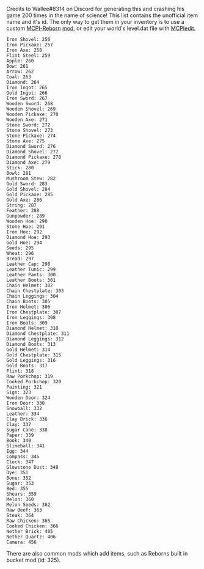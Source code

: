 Credits to Wallee#8314 on Discord for generating this and crashing his
game 200 times in the name of science! This list contains the unofficial
item name and it's id. The only way to get them in your inventory is to
use a custom [MCPI-Reborn](MCPI-Reborn "wikilink")
[mod](https://github.com/Bigjango13/MCPI-Mods/tree/master/extended-creative-inventory),
or edit your world's level.dat file with
[MCPIedit.](MCPIedit "wikilink")

``` text
Iron Shovel: 256
Iron Pickaxe: 257
Iron Axe: 258
Flint Steel: 259
Apple: 260
Bow: 261
Arrow: 262
Coal: 263
Diamond: 264
Iron Ingot: 265
Gold Ingot: 266
Iron Sword: 267
Wooden Sword: 268
Wooden Shovel: 269
Wooden Pickaxe: 270
Wooden Axe: 271
Stone Sword: 272
Stone Shovel: 273
Stone Pickaxe: 274
Stone Axe: 275
Diamond Sword: 276
Diamond Shovel: 277
Diamond Pickaxe: 278
Diamond Axe: 279
Stick: 280
Bowl: 281
Mushroom Stew: 282
Gold Sword: 283
Gold Shovel: 284
Gold Pickaxe: 285
Gold Axe: 286
String: 287
Feather: 288
Gunpowder: 289
Wooden Hoe: 290
Stone Hoe: 291
Iron Hoe: 292
Diamond Hoe: 293
Gold Hoe: 294
Seeds: 295
Wheat: 296
Bread: 297
Leather Cap: 298
Leather Tunic: 299
Leather Pants: 300
Leather Boots: 301
Chain Helmet: 302
Chain Chestplate: 303
Chain Leggings: 304
Chain Boots: 305
Iron Helmet: 306
Iron Chestplate: 307
Iron Leggings: 308
Iron Boots: 309
Diamond Helmet: 310
Diamond Chestplate: 311
Diamond Leggings: 312
Diamond Boots: 313
Gold Helmet: 314
Gold Chestplate: 315
Gold Leggings: 316
Gold Boots: 317
Flint: 318
Raw Porkchop: 319
Cooked Porkchop: 320
Painting: 321
Sign: 323
Wooden Door: 324
Iron Door: 330
Snowball: 332
Leather: 334
Clay Brick: 336
Clay: 337
Sugar Cane: 338
Paper: 339
Book: 340
Slimeball: 341
Egg: 344
Compass: 345
Clock: 347
Glowstone Dust: 348
Dye: 351
Bone: 352
Sugar: 353
Bed: 355
Shears: 359
Melon: 360
Melon Seeds: 362
Raw Beef: 363
Steak: 364
Raw Chicken: 365
Cooked Chicken: 366
Nether Brick: 405
Nether Quartz: 406
Camera: 456
```

There are also common mods which add items, such as Reborns built in
bucket mod (id: 325).